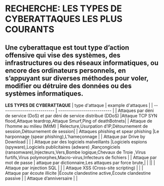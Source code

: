 #  RECHERCHE: LES TYPES DE CYBERATTAQUES LES PLUS COURANTS
Une **cyberattaque** est tout type d’action offensive qui vise des systèmes, des infrastructures ou des
réseaux informatiques, ou encore des ordinateurs personnels, en s’appuyant sur diverses méthodes pour voler, modifier ou détruire des données ou des systèmes informatiques.
---------------------
**LES TYPES DE CYBERATTAQUE**
| type d'attaque              | example d'attaques      |
| --------------------------- | --------------------------- |
| Attaques par déni de service (DoS) et par déni de service distribué (DDoS) |Attaque TCP SYN flood,Attaque teardrop,Attaque Smurf,Ping of deathBotnets|
| Attaque de l’homme au milieu (MitM) | Relecture,Usurpation d’IP,Détournement de session,Détournement de session|
| Attaques phishing et spear phishing |Le harponnage (spear phishing),L’hameçonnage |
| Attaque par Drive by Download | |
| Attaque par des logiciels malveillants |Logiciels espions (spyware),Logiciels publicitaires (adware) ,Rançongiciels (ransomware),Injecteurs,Vers,Bombe logique,Chevaux de Troie ,Virus furtifs,Virus polymorphes,Macro-virus,Infecteurs de fichiers  |
| Attaque par mot de passe |  attaque par dictionnaire,Les attaques par force brute,|
|  ||
| Attaque par injection SQL |  |
| Attaque XSS (Cross-site scripting) |  |
| Attaque par écoute illicite |Écoute clandestine active,Écoute clandestine passive |
| Attaque d’anniversaire |  |
